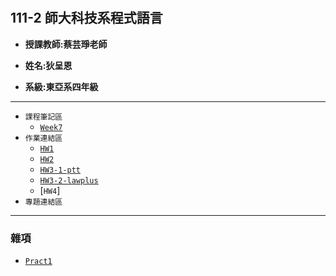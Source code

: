 # 
## 111-2 師大科技系程式語言

+ **授課教師:蔡芸琤老師**

+ **姓名:狄呈恩** 

+ **系級:東亞系四年級**
---
+ `課程筆記區`
  + [`Week7`](https://github.com/AlexTeki/PL/blob/main/Notes/Week%207.text)
+ `作業連結區`
  + [`HW1`](https://github.com/AlexTeki/PL/blob/main/HW1/HW1.ipynb)
  + [`HW2`](https://github.com/AlexTeki/PL/blob/main/HW2/HW2.ipynb)
  + [`HW3-1-ptt`](https://github.com/AlexTeki/PL/blob/main/HW3/HW3.ipynb)
  + [`HW3-2-lawplus`](https://github.com/AlexTeki/PL/blob/main/HW3/lawplus%E7%B7%B4%E7%BF%92.ipynb)
  + [`HW4`]
+ `專題連結區`
---
### 雜項
  + [`Pract1`](https://github.com/AlexTeki/PL/blob/main/HW3/nogi4th.ipynb)
